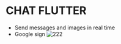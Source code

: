 
# CHAT FLUTTER
- Send messages and images in real time
-  Google sign
![222](https://user-images.githubusercontent.com/57817746/100143262-d2578580-2e73-11eb-879a-0d86f5eecfa9.jpg)

